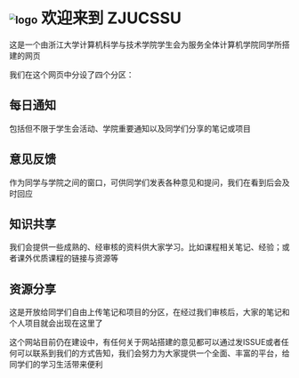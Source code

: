 # <img src="D:\home\docs\logo.png" alt="logo" style="zoom:67%;" /> 欢迎来到 ZJUCSSU 



这是一个由浙江大学计算机科学与技术学院学生会为服务全体计算机学院同学所搭建的网页

我们在这个网页中分设了四个分区：

## 每日通知

包括但不限于学生会活动、学院重要通知以及同学们分享的笔记或项目

## 意见反馈

作为同学与学院之间的窗口，可供同学们发表各种意见和提问，我们在看到后会及时回应

## 知识共享

我们会提供一些成熟的、经审核的资料供大家学习。比如课程相关笔记、经验；或者课外优质课程的链接与资源等

## 资源分享

这是开放给同学们自由上传笔记和项目的分区，在经过我们审核后，大家的笔记和个人项目就会出现在这里了







这个网站目前仍在建设中，有任何关于网站搭建的意见都可以通过发ISSUE或者任何可以联系到我们的方式告知，我们会努力为大家提供一个全面、丰富的平台，给同学们的学习生活带来便利
